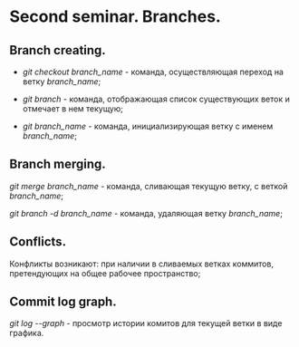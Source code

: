 # Second seminar. Branches.

## Branch creating.

* *git checkout branch_name* - команда, осуществляющая переход на ветку *branch_name*;

* *git branch* - команда, отображающая список существующих веток и отмечает в нем текущую;

* *git branch_name* - команда, инициализирующая ветку с именем *branch_name*;

## Branch merging.

*git merge branch_name* - команда, сливающая текущую ветку, с веткой *branch_name*;

*git branch -d branch_name* - команда, удаляющая ветку *branch_name*;

## Conflicts.

Конфликты возникают: при наличии в сливаемых ветках коммитов, претендующих на общее рабочее пространство;

## Commit log graph.

*git log --graph* - просмотр истории комитов для текущей ветки в виде графика.